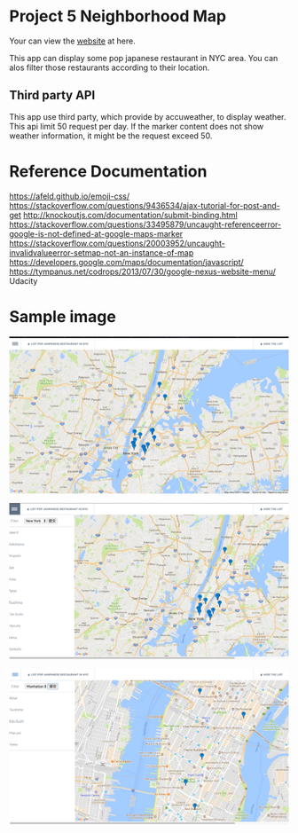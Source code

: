 # Project 5 Neighborhood Map

Your can view the [website](https://kieranhu.github.io/Neighborhood_map/) at here.

This app can display some pop japanese restaurant in NYC area. You can alos filter those restaurants according to their location.


## Third party API
This app use third party, which provide by accuweather, to display weather.  This api limit 50 request per day. If the marker content does not show weather information, it might be the request exceed 50.

# Reference Documentation
https://afeld.github.io/emoji-css/
https://stackoverflow.com/questions/9436534/ajax-tutorial-for-post-and-get
http://knockoutjs.com/documentation/submit-binding.html
https://stackoverflow.com/questions/33495879/uncaught-referenceerror-google-is-not-defined-at-google-maps-marker
https://stackoverflow.com/questions/20003952/uncaught-invalidvalueerror-setmap-not-an-instance-of-map
https://developers.google.com/maps/documentation/javascript/
https://tympanus.net/codrops/2013/07/30/google-nexus-website-menu/
Udacity

# Sample image

![1](https://github.com/KieranHu/FSND/blob/master/P5_Neighbohood_Map/1.png)

![3](https://github.com/KieranHu/FSND/blob/master/P5_Neighbohood_Map/3.png)

![4](https://github.com/KieranHu/FSND/blob/master/P5_Neighbohood_Map/4.png)
